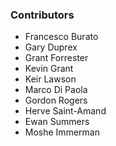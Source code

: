 ### Contributors

* Francesco Burato
* Gary Duprex
* Grant Forrester
* Kevin Grant
* Keir Lawson
* Marco Di Paola
* Gordon Rogers
* Herve Saint-Amand
* Ewan Summers
* Moshe Immerman
